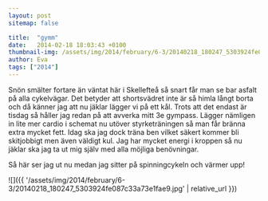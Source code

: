 ```yaml
---
layout: post
sitemap: false

title:  "gymm"
date:   2014-02-18 18:03:43 +0100
thumbnail-img: /assets/img/2014/february/6-3/20140218_180247_5303924fe087c33a73e1fae9.jpg
author: Eva
tags: ["2014"]
---
```


Snön smälter fortare än väntat här i Skellefteå så snart får man se bar asfalt på alla cykelvägar. Det betyder att shortsvädret inte är så himla långt borta och då känner jag att nu jäklar lägger vi på ett kål. Trots att det endast är tisdag så håller jag redan på att avverka mitt 3e gympass. Lägger nämligen in lite mer cardio i schemat nu utöver styrketräningen så man får bränna extra mycket fett. Idag ska jag dock träna ben vilket säkert kommer bli skitjobbigt men även väldigt kul. Jag har mycket energi i kroppen så nu jäklar ska jag ta ut mig själv med alla möjliga benövningar. 

Så här ser jag ut nu medan jag sitter på spinningcykeln och värmer upp!

![]({{ '/assets/img/2014/february/6-3/20140218_180247_5303924fe087c33a73e1fae9.jpg'  | relative_url }})

